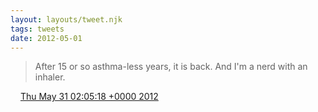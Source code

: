 ```yaml
---
layout: layouts/tweet.njk
tags: tweets
date: 2012-05-01
---
```


> After 15 or so asthma\-less years, it is back\. And I'm a nerd with an inhaler\.

<img src="../media/tweet.ico" width="12" /> [Thu May 31 02:05:18 +0000 2012](https://twitter.com/timwasson/status/208016272661819392)